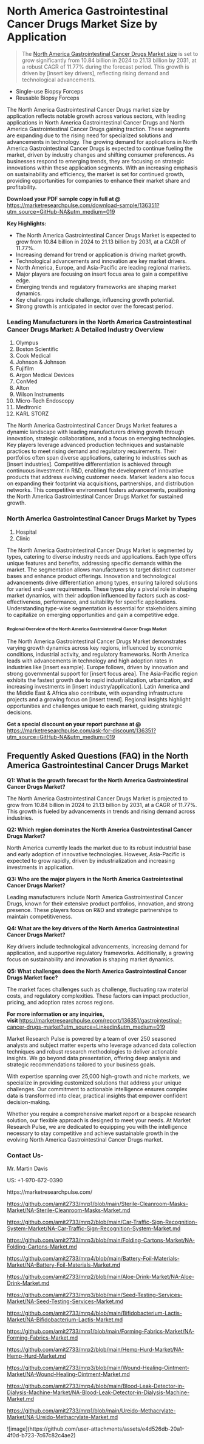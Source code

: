 <h1>North America Gastrointestinal Cancer Drugs Market&nbsp;Size by Application</h1><blockquote><p>The <a href="https://marketresearchpulse.com/download-sample/136351?utm_source=GitHub-NA&amp;utm_medium=019">North America Gastrointestinal Cancer Drugs Market size</a> is set to grow significantly from 10.84 billion in 2024 to 21.13 billion by 2031, at a robust CAGR of 11.77% during the forecast period. This growth is driven by [insert key drivers], reflecting rising demand and technological advancements.</p></blockquote><ul><li>Single-use Biopsy Forceps <li> Reusable Biopsy Forceps</li></ul><p>The North America Gastrointestinal Cancer Drugs market size by application reflects notable growth across various sectors, with leading applications in North America Gastrointestinal Cancer Drugs and North America Gastrointestinal Cancer Drugs gaining traction. These segments are expanding due to the rising need for specialized solutions and advancements in technology. The growing demand for applications in North America Gastrointestinal Cancer Drugs is expected to continue fueling the market, driven by industry changes and shifting consumer preferences. As businesses respond to emerging trends, they are focusing on strategic innovations within these application segments. With an increasing emphasis on sustainability and efficiency, the market is set for continued growth, providing opportunities for companies to enhance their market share and profitability.</p><p><strong>Download your PDF sample copy in full at @ </strong><a href="https://marketresearchpulse.com/download-sample/136351?utm_source=GitHub-NA&amp;utm_medium=019">https://marketresearchpulse.com/download-sample/136351?utm_source=GitHub-NA&amp;utm_medium=019</a></p><p><strong>Key Highlights: </strong></p><ul><li>The North America Gastrointestinal Cancer Drugs Market is expected to grow from 10.84 billion in 2024 to 21.13 billion by 2031, at a CAGR of 11.77%.</li><li>Increasing demand for trend or application is driving market growth.</li><li>Technological advancements and innovation are key market drivers.</li><li>North America, Europe, and Asia-Pacific are leading regional markets.</li><li>Major players are focusing on insert focus area to gain a competitive edge.</li><li>Emerging trends and regulatory frameworks are shaping market dynamics.</li><li>Key challenges include challenge, influencing growth potential.</li><li>Strong growth is anticipated in sector over the forecast period.</li></ul><h3>Leading Manufacturers in the North America Gastrointestinal Cancer Drugs Market: A Detailed Industry Overview</h3><ol><li>Olympus</li><li>Boston Scientific</li><li>Cook Medical</li><li>Johnson & Johnson</li><li>Fujifilm</li><li>Argon Medical Devices</li><li>ConMed</li><li>Alton</li><li>Wilson Instruments</li><li>Micro-Tech Endoscopy</li><li>Medtronic</li><li>KARL STORZ</li></ol><div class="flex max-w-full flex-col flex-grow"><div class="min-h-8 text-message flex w-full flex-col items-end gap-2 whitespace-normal break-words [.text-message+&amp;]:mt-5" dir="auto" data-message-author-role="assistant" data-message-id="fd8432e4-4910-450d-b182-61b7bfb0a01f" data-message-model-slug="gpt-4o"><div class="flex w-full flex-col gap-1 empty:hidden first:pt-[3px]"><div class="markdown prose w-full break-words dark:prose-invert light"><p>The North America Gastrointestinal Cancer Drugs Market features a dynamic landscape with leading manufacturers driving growth through innovation, strategic collaborations, and a focus on emerging technologies. Key players leverage advanced production techniques and sustainable practices to meet rising demand and regulatory requirements. Their portfolios often span diverse applications, catering to industries such as [insert industries]. Competitive differentiation is achieved through continuous investment in R&amp;D, enabling the development of innovative products that address evolving customer needs. Market leaders also focus on expanding their footprint via acquisitions, partnerships, and distribution networks. This competitive environment fosters advancements, positioning the North America Gastrointestinal Cancer Drugs Market for sustained growth.</p></div></div></div></div><h3>North America Gastrointestinal Cancer Drugs Market by Types</h3><ol><li>Hospital <li> Clinic</li></ol><div class="flex max-w-full flex-col flex-grow"><div class="min-h-8 text-message flex w-full flex-col items-end gap-2 whitespace-normal break-words [.text-message+&amp;]:mt-5" dir="auto" data-message-author-role="assistant" data-message-id="084470be-0bb7-4664-bddf-5156b4f41249" data-message-model-slug="gpt-4o-mini"><div class="flex w-full flex-col gap-1 empty:hidden first:pt-[3px]"><div class="markdown prose w-full break-words dark:prose-invert light"><p>The North America Gastrointestinal Cancer Drugs Market is segmented by types, catering to diverse industry needs and applications. Each type offers unique features and benefits, addressing specific demands within the market. The segmentation allows manufacturers to target distinct customer bases and enhance product offerings. Innovation and technological advancements drive differentiation among types, ensuring tailored solutions for varied end-user requirements. These types play a pivotal role in shaping market dynamics, with their adoption influenced by factors such as cost-effectiveness, performance, and suitability for specific applications. Understanding type-wise segmentation is essential for stakeholders aiming to capitalize on emerging opportunities and gain a competitive edge.</p></div></div></div></div><h3><span style="font-size: 11px;">Regional Overview of the North America Gastrointestinal Cancer Drugs Market</span></h3><div class="flex max-w-full flex-col flex-grow"><div class="min-h-8 text-message flex w-full flex-col items-end gap-2 whitespace-normal break-words [.text-message+&amp;]:mt-5" dir="auto" data-message-author-role="assistant" data-message-id="e9038762-ce64-4e30-91c9-9bd413514231" data-message-model-slug="gpt-4o-mini"><div class="flex w-full flex-col gap-1 empty:hidden first:pt-[3px]"><div class="markdown prose w-full break-words dark:prose-invert light"><p>The North America Gastrointestinal Cancer Drugs Market demonstrates varying growth dynamics across key regions, influenced by economic conditions, industrial activity, and regulatory frameworks. North America leads with advancements in technology and high adoption rates in industries like [insert example]. Europe follows, driven by innovation and strong governmental support for [insert focus area]. The Asia-Pacific region exhibits the fastest growth due to rapid industrialization, urbanization, and increasing investments in [insert industry/application]. Latin America and the Middle East &amp; Africa also contribute, with expanding infrastructure projects and a growing focus on [insert trend]. Regional insights highlight opportunities and challenges unique to each market, guiding strategic decisions.</p></div></div></div></div><p><strong>Get a special discount on your report purchase at @ </strong><a href="https://marketresearchpulse.com/ask-for-discount/136351?utm_source=GitHub-NA&amp;utm_medium=019">https://marketresearchpulse.com/ask-for-discount/136351?utm_source=GitHub-NA&amp;utm_medium=019</a></p><h2>Frequently Asked Questions (FAQ) in the North America Gastrointestinal Cancer Drugs Market</h2><p><strong>Q1: What is the growth forecast for the North America Gastrointestinal Cancer Drugs Market?</strong></p><p>The North America Gastrointestinal Cancer Drugs Market is projected to grow from 10.84 billion in 2024 to 21.13 billion by 2031, at a CAGR of 11.77%. This growth is fueled by advancements in trends and rising demand across industries.</p><p><strong>Q2: Which region dominates the North America Gastrointestinal Cancer Drugs Market?</strong></p><p>North America currently leads the market due to its robust industrial base and early adoption of innovative technologies. However, Asia-Pacific is expected to grow rapidly, driven by industrialization and increasing investments in application.</p><p><strong>Q3: Who are the major players in the North America Gastrointestinal Cancer Drugs Market?</strong></p><p>Leading manufacturers include North America Gastrointestinal Cancer Drugs, known for their extensive product portfolios, innovation, and strong presence. These players focus on R&amp;D and strategic partnerships to maintain competitiveness.</p><p><strong>Q4: What are the key drivers of the North America Gastrointestinal Cancer Drugs Market?</strong></p><p>Key drivers include technological advancements, increasing demand for application, and supportive regulatory frameworks. Additionally, a growing focus on sustainability and innovation is shaping market dynamics.</p><p><strong>Q5: What challenges does the North America Gastrointestinal Cancer Drugs Market face?</strong></p><p>The market faces challenges such as challenge, fluctuating raw material costs, and regulatory complexities. These factors can impact production, pricing, and adoption rates across regions.</p><p><strong>For more information or any inquiries, visit&nbsp;</strong><a href="https://marketresearchpulse.com/report/136351/gastrointestinal-cancer-drugs-market?utm_source=Linkedin&utm_medium=019">https://marketresearchpulse.com/report/136351/gastrointestinal-cancer-drugs-market?utm_source=Linkedin&utm_medium=019</a></p><p>Market Research Pulse is powered by a team of over 250 seasoned analysts and subject matter experts who leverage advanced data collection techniques and robust research methodologies to deliver actionable insights. We go beyond data presentation, offering deep analysis and strategic recommendations tailored to your business goals.</p><p>With expertise spanning over 25,000 high-growth and niche markets, we specialize in providing customized solutions that address your unique challenges. Our commitment to actionable intelligence ensures complex data is transformed into clear, practical insights that empower confident decision-making.</p><p>Whether you require a comprehensive market report or a bespoke research solution, our flexible approach is designed to meet your needs. At Market Research Pulse, we are dedicated to equipping you with the intelligence necessary to stay competitive and achieve sustainable growth in the evolving North America Gastrointestinal Cancer Drugs market.</p><h3><strong>Contact Us-</strong></h3><p>Mr. Martin Davis</p><p>US: +1-970-672-0390</p><p>https://marketresearchpulse.com/</p><p><a href="https://github.com/amit2733/mrp1/blob/main/Sterile-Cleanroom-Masks-Market/NA-Sterile-Cleanroom-Masks-Market.md">https://github.com/amit2733/mrp1/blob/main/Sterile-Cleanroom-Masks-Market/NA-Sterile-Cleanroom-Masks-Market.md</a></p><p><a href="https://github.com/amit2733/mrp2/blob/main/Car-Traffic-Sign-Recognition-System-Market/NA-Car-Traffic-Sign-Recognition-System-Market.md">https://github.com/amit2733/mrp2/blob/main/Car-Traffic-Sign-Recognition-System-Market/NA-Car-Traffic-Sign-Recognition-System-Market.md</a></p><p><a href="https://github.com/amit2733/mrp3/blob/main/Folding-Cartons-Market/NA-Folding-Cartons-Market.md">https://github.com/amit2733/mrp3/blob/main/Folding-Cartons-Market/NA-Folding-Cartons-Market.md</a></p><p><a href="https://github.com/amit2733/mrp4/blob/main/Battery-Foil-Materials-Market/NA-Battery-Foil-Materials-Market.md">https://github.com/amit2733/mrp4/blob/main/Battery-Foil-Materials-Market/NA-Battery-Foil-Materials-Market.md</a></p><p><a href="https://github.com/amit2733/mrp2/blob/main/Aloe-Drink-Market/NA-Aloe-Drink-Market.md">https://github.com/amit2733/mrp2/blob/main/Aloe-Drink-Market/NA-Aloe-Drink-Market.md</a></p><p><a href="https://github.com/amit2733/mrp3/blob/main/Seed-Testing-Services-Market/NA-Seed-Testing-Services-Market.md">https://github.com/amit2733/mrp3/blob/main/Seed-Testing-Services-Market/NA-Seed-Testing-Services-Market.md</a></p><p><a href="https://github.com/amit2733/mrp4/blob/main/Bifidobacterium-Lactis-Market/NA-Bifidobacterium-Lactis-Market.md">https://github.com/amit2733/mrp4/blob/main/Bifidobacterium-Lactis-Market/NA-Bifidobacterium-Lactis-Market.md</a></p><p><a href="https://github.com/amit2733/mrp1/blob/main/Forming-Fabrics-Market/NA-Forming-Fabrics-Market.md">https://github.com/amit2733/mrp1/blob/main/Forming-Fabrics-Market/NA-Forming-Fabrics-Market.md</a></p><p><a href="https://github.com/amit2733/mrp2/blob/main/Hemp-Hurd-Market/NA-Hemp-Hurd-Market.md">https://github.com/amit2733/mrp2/blob/main/Hemp-Hurd-Market/NA-Hemp-Hurd-Market.md</a></p><p><a href="https://github.com/amit2733/mrp3/blob/main/Wound-Healing-Ointment-Market/NA-Wound-Healing-Ointment-Market.md">https://github.com/amit2733/mrp3/blob/main/Wound-Healing-Ointment-Market/NA-Wound-Healing-Ointment-Market.md</a></p><p><a href="https://github.com/amit2733/mrp4/blob/main/Blood-Leak-Detector-in-Dialysis-Machine-Market/NA-Blood-Leak-Detector-in-Dialysis-Machine-Market.md">https://github.com/amit2733/mrp4/blob/main/Blood-Leak-Detector-in-Dialysis-Machine-Market/NA-Blood-Leak-Detector-in-Dialysis-Machine-Market.md</a></p><p><a href="https://github.com/amit2733/mrp1/blob/main/Ureido-Methacrylate-Market/NA-Ureido-Methacrylate-Market.md">https://github.com/amit2733/mrp1/blob/main/Ureido-Methacrylate-Market/NA-Ureido-Methacrylate-Market.md</a></p>
![image](https://github.com/user-attachments/assets/e4d526db-20a1-4f0d-b723-7c67c82c4ae2)
